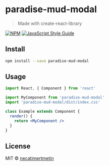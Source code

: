 # paradise-mud-modal

> Made with create-react-library

[![NPM](https://img.shields.io/npm/v/paradise-mud-modal.svg)](https://www.npmjs.com/package/paradise-mud-modal) [![JavaScript Style Guide](https://img.shields.io/badge/code_style-standard-brightgreen.svg)](https://standardjs.com)

## Install

```bash
npm install --save paradise-mud-modal
```

## Usage

```jsx
import React, { Component } from 'react'

import MyComponent from 'paradise-mud-modal'
import 'paradise-mud-modal/dist/index.css'

class Example extends Component {
  render() {
    return <MyComponent />
  }
}
```

## License

MIT © [necatimertmetin](https://github.com/necatimertmetin)

